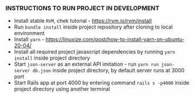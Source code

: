 ### INSTRUCTIONS TO RUN PROJECT IN DEVELOPMENT

- Install stable `RVM`, chek tutorial - https://rvm.io/rvm/install
- Run `bundle install` inside project repository after cloning to local environment
- Install `yarn` - https://linuxize.com/post/how-to-install-yarn-on-ubuntu-20-04/
- Install all required project javascript dependencies by running `yarn install` inside project directory
- Start `json-server` as an external API imitation - run `yarn run json-server db.json` inside project directory, by default server runs at 3000 port
- Start Rails app at port 4000 by entering command `rails s -p4000` inside project directory using another terminal
